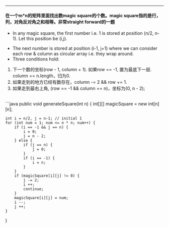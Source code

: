 ***
#### 在一个m*n的矩阵里面找出数magic square的个数。magic square指的是行，列，对角反对角之和相等。非常straight forward的一题

* In any magic square, the first number i.e. 1 is stored at position (n/2, n-1). Let this position be (i,j). 
- The next number is stored at position (i-1, j+1) where we can consider each row & column as circular array i.e. they wrap around.
- Three conditions hold:
1. 下一个数的坐标(row - 1, column + 1). 如果row == -1, 置为最底下一层. column == n.length，归为0.
2. 如果走到的地方已经有数存在，column -= 2 && row += 1.
3. 如果走到最右上角, (row == -1 && column == n)，坐标为(0, n - 2);
<br>
```java
public void generateSquare(int n) {
    int[][] magicSquare = new int[n][n];
    
    int i = n/2, j = n-1; // initial 1
    for (int num = 1; num <= n * n; num++) {
        if (i == -1 && j == n) {
            i = 0;
            j = n - 2;
        } else {
            if (j == n) {
                j = 0;
            }
            if (i == -1) {
                i = n;
            }
        }
        if (magicSquare[i][j] != 0) {
            j -= 2;
            i ++;
            continue;
        } 
        magicSquare[i][j] = num; 
        i --;
        j ++;
    }
}    
```
